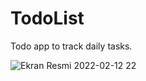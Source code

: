 # TodoList
Todo app to track daily tasks.

![Ekran Resmi 2022-02-12 22](https://user-images.githubusercontent.com/87194129/153725579-2ff8586a-2b21-460f-a725-25c18df43a8c.png)
